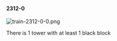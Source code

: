 #### 2312-0
![train-2312-0-0.png](https://github.com/lil-lab/nlvr/raw/master/nlvr/train/images/46/train-2312-0-0.png "train-2312-0-0.png")

There is 1 tower with at least 1 black block